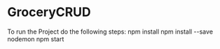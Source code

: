# GroceryCRUD

To run the Project
 do the following steps:
 npm install
 npm install --save nodemon
 npm start
